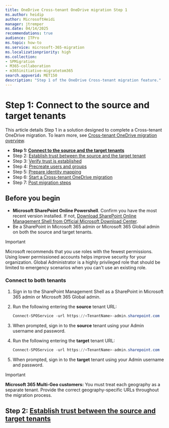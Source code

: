 ```yaml
---
title: OneDrive Cross-tenant OneDrive migration Step 1
ms.author: heidip
author: MicrosoftHeidi
manager: jtremper
ms.date: 04/14/2025
recommendations: true
audience: ITPro
ms.topic: how-to
ms.service: microsoft-365-migration
ms.localizationpriority: high
ms.collection: 
- SPMigration
- M365-collaboration
- m365initiative-migratetom365
search.appverid: MET150
description: "Step 1 of the OneDrive Cross-tenant migration feature."
---
```


# Step 1: Connect to the source and target tenants

This article details Step 1 in a solution designed to complete a Cross-tenant OneDrive migration. To learn more, see [Cross-tenant OneDrive migration overview](cross-tenant-onedrive-migration.md).

- **Step 1: [Connect to the source and the target tenants](cross-tenant-onedrive-migration-step1.md)**
- Step 2: [Establish trust between the source and the target tenant](cross-tenant-onedrive-migration-step2.md) 
- Step 3: [Verify trust is established](cross-tenant-onedrive-migration-step3.md) 
- Step 4: [Precreate users and groups](cross-tenant-onedrive-migration-step4.md)  
- Step 5: [Prepare identity mapping](cross-tenant-onedrive-migration-step5.md)
- Step 6: [Start a Cross-tenant OneDrive migration](cross-tenant-onedrive-migration-step6.md)
- Step 7: [Post migration steps](cross-tenant-onedrive-migration-step7.md)

## Before you begin

- **Microsoft SharePoint Online Powershell**. Confirm you have the most recent version installed. If not, [Download SharePoint Online Management Shell from Official Microsoft Download Center](https://www.microsoft.com/download/details.aspx?id=35588).
- Be a SharePoint in Microsoft 365 admin or Microsoft 365 Global admin on both the source and target tenants.

>[!IMPORTANT]
>Microsoft recommends that you use roles with the fewest permissions. Using lower permissioned accounts helps improve security for your organization. Global Administrator is a highly privileged role that should be limited to emergency scenarios when you can't use an existing role.

### Connect to both tenants

1. Sign in to the SharePoint Management Shell as a SharePoint in Microsoft 365 admin or Microsoft 365 Global admin.
2. Run the following entering the **source** tenant URL:

    ```powershell
    Connect-SPOService -url https://<TenantName>-admin.sharepoint.com
    ```

3. When prompted, sign in to the **source** tenant using your Admin username and password.

4. Run the following entering the **target** tenant URL:

    ```powershell
    Connect-SPOService -url https://<TenantName>-admin.sharepoint.com
    ```

5. When prompted, sign in to the **target** tenant using your Admin username and password.

> [!IMPORTANT]
> **Microsoft 365 Multi-Geo customers:** You must treat each geography as a separate tenant. Provide the correct geography-specific URLs throughout the migration process.

## Step 2: [Establish trust between the source and target tenants](cross-tenant-onedrive-migration-step2.md)
